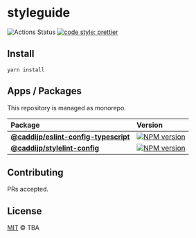 # styleguide

![Actions Status](https://github.com/caddijp/styleguide/workflows/Node%20CI/badge.svg)
[![code style: prettier](https://img.shields.io/badge/code_style-prettier-ff69b4.svg?style=flat-square)](https://github.com/prettier/prettier)

## Install

    yarn install

## Apps / Packages

This repository is managed as monorepo.

| Package                                                                      | Version                                                                                                                                              |
| :--------------------------------------------------------------------------- | :--------------------------------------------------------------------------------------------------------------------------------------------------- |
| **[@caddijp/eslint-config-typescript](./packages/eslint-config-typescript)** | [![NPM version](https://badge.fury.io/js/%40caddijp%2Feslint-config-typescript.svg)](https://badge.fury.io/js/%40caddijp%2Feslint-config-typescript) |
| **[@caddijp/stylelint-config](./packages/stylelint-config)**                 | [![NPM version](https://badge.fury.io/js/%40caddijp%2Fstylelint-config.svg)](https://badge.fury.io/js/%409renpoto%2Fstylelint-config)                |

## Contributing

PRs accepted.

## License

[MIT](./LICENSE) © TBA
